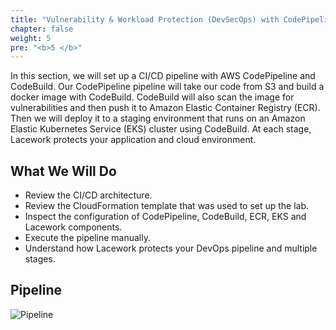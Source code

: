 ```yaml
---
title: "Vulnerability & Workload Protection (DevSecOps) with CodePipeline, CodeBuild, ECR & EKS"
chapter: false
weight: 5
pre: "<b>5 </b>"
---
```


In this section, we will set up a CI/CD pipeline with AWS CodePipeline and CodeBuild. Our CodePipeline pipeline will take our code from S3 and build a docker image with CodeBuild. CodeBuild will also scan the image for vulnerabilities and then push it to Amazon Elastic Container Registry (ECR). Then we will deploy it to a staging environment that runs on an Amazon Elastic Kubernetes Service (EKS) cluster using CodeBuild. At each stage, Lacework protects your application and cloud environment.

## What We Will Do

* Review the CI/CD architecture.
* Review the CloudFormation template that was used to set up the lab.
* Inspect the configuration of CodePipeline, CodeBuild, ECR, EKS and Lacework components.
* Execute the pipeline manually.
* Understand how Lacework protects your DevOps pipeline and multiple stages.

## Pipeline
![Pipeline](/images/pipeline-eks.png)


